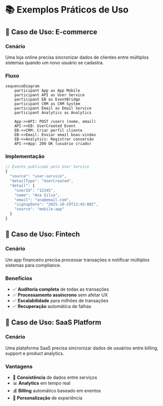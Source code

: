 # 📚 Exemplos Práticos de Uso

## 🏪 Caso de Uso: E-commerce

### Cenário

Uma loja online precisa sincronizar dados de clientes entre múltiplos sistemas quando um novo usuário se cadastra.

### Fluxo

```mermaid
sequenceDiagram
    participant App as App Mobile
    participant API as User Service
    participant EB as EventBridge
    participant CRM as CRM System
    participant Email as Email Service
    participant Analytics as Analytics

    App->>API: POST /users (nome, email)
    API->>EB: UserCreated Event
    EB->>CRM: Criar perfil cliente
    EB->>Email: Enviar email boas-vindas
    EB->>Analytics: Registrar conversão
    API->>App: 200 OK (usuário criado)
```

### Implementação

```javascript
// Evento publicado pelo User Service
{
  "source": "user-service",
  "detailType": "UserCreated",
  "detail": {
    "userId": "12345",
    "name": "Ana Silva",
    "email": "ana@email.com",
    "signupDate": "2025-10-29T13:45:00Z",
    "source": "mobile-app"
  }
}
```

## 🏦 Caso de Uso: Fintech

### Cenário

Um app financeiro precisa processar transações e notificar múltiplos sistemas para compliance.

### Benefícios

- ✅ **Auditoria completa** de todas as transações
- ✅ **Processamento assíncrono** sem afetar UX
- ✅ **Escalabilidade** para milhões de transações
- ✅ **Recuperação** automática de falhas

## 🚀 Caso de Uso: SaaS Platform

### Cenário

Uma plataforma SaaS precisa sincronizar dados de usuários entre billing, support e product analytics.

### Vantagens

- 🔄 **Consistência** de dados entre serviços
- 📊 **Analytics** em tempo real
- 💰 **Billing** automático baseado em eventos
- 🎯 **Personalização** de experiência
